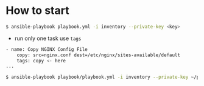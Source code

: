 # How to start

```sh
$ ansible-playbook playbook.yml -i inventory --private-key <key>
```

- run only one task
use ``tags``

```sh
- name: Copy NGINX Config File
    copy: src=nginx.conf dest=/etc/nginx/sites-available/default
    tags: copy <- here
...

$ ansible-playbook playbook/playbook.yml -i inventory --private-key ~/project/work/ditto/key/private --tags tag
```